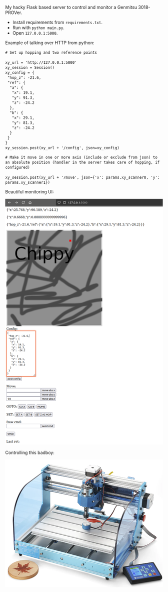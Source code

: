 My hacky Flask based server to control and monitor a Genmitsu 3018-PROVer. 

- Install requirements from `requirements.txt`.
- Run with `python main.py`.
- Open `127.0.0.1:5000`.

Example of talking over HTTP from python:

```
# Set up hopping and two reference points

xy_url = 'http://127.0.0.1:5000'
xy_session = Session()
xy_config = {
 "hop_z": -21.6,
 "ref": {
  "a": {
   "x": 19.1,
   "y": 91.3,
   "z": -24.2
  },
  "b": {
   "x": 29.1,
   "y": 81.3,
   "z": -24.2
  }
 }
}
xy_session.post(xy_url + '/config', json=xy_config)
```

```
# Make it move in one or more axis (include or exclude from json) to an absolute position (handler in the server takes care of hopping, if configured)

xy_session.post(xy_url + '/move', json={'x': params.xy_scanner0, 'y': params.xy_scanner1})
```

Beautiful monitoring UI:

![](static/readme1.png)

Controlling this badboy:

![](static/readme2.png)
